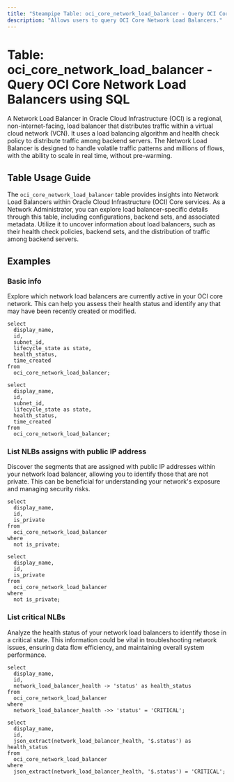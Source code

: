 ```yaml
---
title: "Steampipe Table: oci_core_network_load_balancer - Query OCI Core Network Load Balancers using SQL"
description: "Allows users to query OCI Core Network Load Balancers."
---
```


# Table: oci_core_network_load_balancer - Query OCI Core Network Load Balancers using SQL

A Network Load Balancer in Oracle Cloud Infrastructure (OCI) is a regional, non-internet-facing, load balancer that distributes traffic within a virtual cloud network (VCN). It uses a load balancing algorithm and health check policy to distribute traffic among backend servers. The Network Load Balancer is designed to handle volatile traffic patterns and millions of flows, with the ability to scale in real time, without pre-warming.

## Table Usage Guide

The `oci_core_network_load_balancer` table provides insights into Network Load Balancers within Oracle Cloud Infrastructure (OCI) Core services. As a Network Administrator, you can explore load balancer-specific details through this table, including configurations, backend sets, and associated metadata. Utilize it to uncover information about load balancers, such as their health check policies, backend sets, and the distribution of traffic among backend servers.

## Examples

### Basic info
Explore which network load balancers are currently active in your OCI core network. This can help you assess their health status and identify any that may have been recently created or modified.

```sql+postgres
select
  display_name,
  id,
  subnet_id,
  lifecycle_state as state,
  health_status,
  time_created
from
  oci_core_network_load_balancer;
```

```sql+sqlite
select
  display_name,
  id,
  subnet_id,
  lifecycle_state as state,
  health_status,
  time_created
from
  oci_core_network_load_balancer;
```

### List NLBs assigns with public IP address
Discover the segments that are assigned with public IP addresses within your network load balancer, allowing you to identify those that are not private. This can be beneficial for understanding your network's exposure and managing security risks.

```sql+postgres
select
  display_name,
  id,
  is_private
from
  oci_core_network_load_balancer
where
  not is_private;
```

```sql+sqlite
select
  display_name,
  id,
  is_private
from
  oci_core_network_load_balancer
where
  not is_private;
```

### List critical NLBs
Analyze the health status of your network load balancers to identify those in a critical state. This information could be vital in troubleshooting network issues, ensuring data flow efficiency, and maintaining overall system performance.

```sql+postgres
select
  display_name,
  id,
  network_load_balancer_health -> 'status' as health_status
from
  oci_core_network_load_balancer
where
  network_load_balancer_health ->> 'status' = 'CRITICAL';
```

```sql+sqlite
select
  display_name,
  id,
  json_extract(network_load_balancer_health, '$.status') as health_status
from
  oci_core_network_load_balancer
where
  json_extract(network_load_balancer_health, '$.status') = 'CRITICAL';
```
